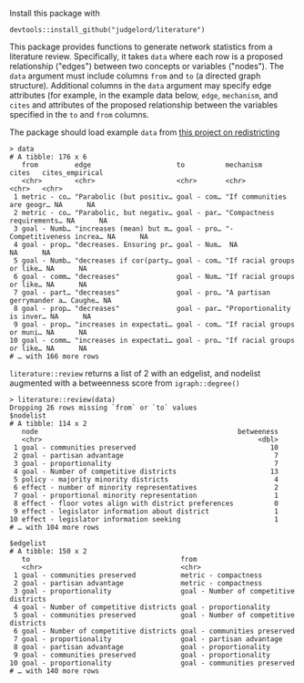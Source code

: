 Install this package with 
```
devtools::install_github("judgelord/literature")
```

This package provides functions to generate network statistics from a literature review. Specifically, it takes `data` where each row is a proposed relationship ("edges") between two concepts or variables ("nodes"). The `data` argument must include columns `from` and `to` (a directed graph structure). Additional columns in the `data` argument may specify edge attributes (for example, in the example data below, `edge`, `mechanism`, and `cites` and attributes of the proposed relationship between the variables specified in the `to` and `from` columns.  


The package should load example `data` from [this project on redistricting](https://github.com/judgelord/redistricting)

```
> data
# A tibble: 176 x 6
   from         edge                     to          mechanism                  cites   cites_empirical
   <chr>        <chr>                    <chr>       <chr>                      <chr>   <chr>          
 1 metric - co… "Parabolic (but positiv… goal - com… "If communities are geogr… NA      NA             
 2 metric - co… "Parabolic, but negativ… goal - par… "Compactness requirements… NA      NA             
 3 goal - Numb… "increases (mean) but m… goal - pro… "- Competitiveness increa… NA      NA             
 4 goal - prop… "decreases. Ensuring pr… goal - Num…  NA                        NA      NA             
 5 goal - Numb… "decreases if cor(party… goal - com… "If racial groups or like… NA      NA             
 6 goal - comm… "decreases"              goal - Num… "If racial groups or like… NA      NA             
 7 goal - part… "decreases"              goal - pro… "A partisan gerrymander a… Caughe… NA             
 8 goal - prop… "decreases"              goal - par… "Proportionality is inver… NA      NA             
 9 goal - prop… "increases in expectati… goal - com… "If racial groups or muni… NA      NA             
10 goal - comm… "increases in expectati… goal - pro… "If racial groups or like… NA      NA             
# … with 166 more rows
```

`literature::review` returns a list of 2 with an edgelist, and nodelist augmented with a betweenness score from `igraph::degree()`


```
> literature::review(data)
Dropping 26 rows missing `from` or `to` values
$nodelist
# A tibble: 114 x 2
   node                                                 betweeness
   <chr>                                                     <dbl>
 1 goal - communities preserved                                 10
 2 goal - partisan advantage                                     7
 3 goal - proportionality                                        7
 4 goal - Number of competitive districts                       13
 5 policy - majority minority districts                          4
 6 effect - number of minority representatives                   2
 7 goal - proportional minority representation                   1
 8 effect - floor votes align with district preferences          0
 9 effect - legislator information about district                1
10 effect - legislator information seeking                       1
# … with 104 more rows

$edgelist
# A tibble: 150 x 2
   to                                     from                                  
   <chr>                                  <chr>                                 
 1 goal - communities preserved           metric - compactness                  
 2 goal - partisan advantage              metric - compactness                  
 3 goal - proportionality                 goal - Number of competitive districts
 4 goal - Number of competitive districts goal - proportionality                
 5 goal - communities preserved           goal - Number of competitive districts
 6 goal - Number of competitive districts goal - communities preserved          
 7 goal - proportionality                 goal - partisan advantage             
 8 goal - partisan advantage              goal - proportionality                
 9 goal - communities preserved           goal - proportionality                
10 goal - proportionality                 goal - communities preserved          
# … with 140 more rows
```
